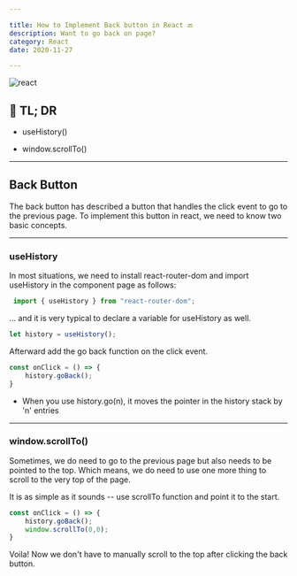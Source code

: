 ```yaml
---

title: How to Implement Back button in React 🔙
description: Want to go back on page?
category: React
date: 2020-11-27

---
```


![react](react.png)

## 🤦 TL; DR



- useHistory()
  

- window.scrollTo()

---

## Back Button

The back button has described a button that handles the click event to go to the previous page. To implement this button in react, we need to know two basic concepts. 

---

### useHistory

In most situations, we need to install react-router-dom and import useHistory in the component page as follows:

```javascript
 import { useHistory } from "react-router-dom";
```



... and it is very typical to declare a variable for useHistory as well.

```javascript
let history = useHistory();
```



Afterward add the go back function on the click event.

```javascript
const onClick = () => {
	history.goBack();
}
```



+ When you use history.go(n), it moves the pointer in the history stack by 'n' entries

---

### window.scrollTo()

Sometimes, we do need to go to the previous page but also needs to be pointed to the top. Which means, we do need to use one more thing to scroll to the very top of the page.

It is as simple as it sounds -- use scrollTo function and point it to the start.

```javascript
const onClick = () => {
	history.goBack();
	window.scrollTo(0,0);
}
```



Voila! Now we don't have to manually scroll to the top after clicking the back button.